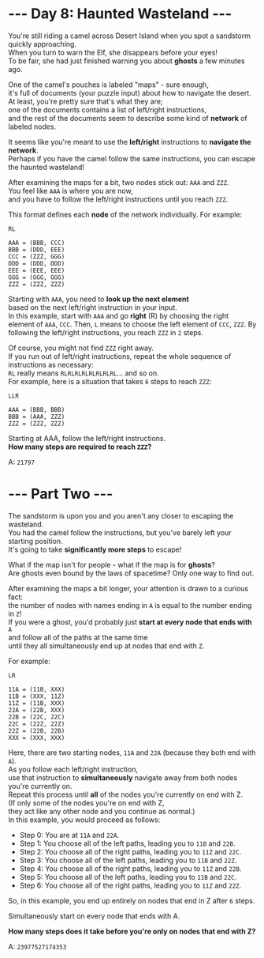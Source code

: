 # --- Day 8: Haunted Wasteland ---

You're still riding a camel across Desert Island when you spot a sandstorm quickly approaching.  
When you turn to warn the Elf, she disappears before your eyes!  
To be fair, she had just finished warning you about **ghosts** a few minutes ago.

One of the camel's pouches is labeled "maps" - sure enough,  
it's full of documents (your puzzle input) about how to navigate the desert.  
At least, you're pretty sure that's what they are;  
one of the documents contains a list of left/right instructions,  
and the rest of the documents seem to describe some kind of **network** of labeled nodes.

It seems like you're meant to use the **left/right** instructions to **navigate the network**.  
Perhaps if you have the camel follow the same instructions, you can escape the haunted wasteland!

After examining the maps for a bit, two nodes stick out: `AAA` and `ZZZ`.  
You feel like `AAA` is where you are now,  
and you have to follow the left/right instructions until you reach `ZZZ`.

This format defines each **node** of the network individually. For example:

```text
RL

AAA = (BBB, CCC)
BBB = (DDD, EEE)
CCC = (ZZZ, GGG)
DDD = (DDD, DDD)
EEE = (EEE, EEE)
GGG = (GGG, GGG)
ZZZ = (ZZZ, ZZZ)
```

Starting with `AAA`, you need to **look up the next element**  
based on the next left/right instruction in your input.  
In this example, start with `AAA` and go **right** (R) by choosing the right element of `AAA`, `CCC`.
Then, `L` means to choose the left element of `CCC`, `ZZZ`.
By following the left/right instructions, you reach `ZZZ` in `2` steps.

Of course, you might not find `ZZZ` right away.  
If you run out of left/right instructions, repeat the whole sequence of instructions as necessary:  
`RL` really means `RLRLRLRLRLRLRLRL`... and so on.  
For example, here is a situation that takes `6` steps to reach `ZZZ`:

```text
LLR

AAA = (BBB, BBB)
BBB = (AAA, ZZZ)
ZZZ = (ZZZ, ZZZ)
```

Starting at AAA, follow the left/right instructions.  
**How many steps are required to reach `ZZZ`?**

A: `21797`

# --- Part Two ---

The sandstorm is upon you and you aren't any closer to escaping the wasteland.  
You had the camel follow the instructions, but you've barely left your starting position.  
It's going to take **significantly more steps** to escape!

What if the map isn't for people - what if the map is for **ghosts**?  
Are ghosts even bound by the laws of spacetime? Only one way to find out.

After examining the maps a bit longer, your attention is drawn to a curious fact:  
the number of nodes with names ending in `A` is equal to the number ending in `Z`!  
If you were a ghost, you'd probably just **start at every node that ends with** `A`  
and follow all of the paths at the same time  
until they all simultaneously end up at nodes that end with `Z`.

For example:

```text
LR

11A = (11B, XXX)
11B = (XXX, 11Z)
11Z = (11B, XXX)
22A = (22B, XXX)
22B = (22C, 22C)
22C = (22Z, 22Z)
22Z = (22B, 22B)
XXX = (XXX, XXX)
```

Here, there are two starting nodes, `11A` and `22A` (because they both end with `A`).  
As you follow each left/right instruction,  
use that instruction to **simultaneously** navigate away from both nodes you're currently on.  
Repeat this process until **all** of the nodes you're currently on end with Z.  
(If only some of the nodes you're on end with Z,  
they act like any other node and you continue as normal.)  
In this example, you would proceed as follows:

- Step 0: You are at `11A` and `22A`.
- Step 1: You choose all of the left paths, leading you to `11B` and `22B`.
- Step 2: You choose all of the right paths, leading you to `11Z` and `22C`.
- Step 3: You choose all of the left paths, leading you to `11B` and `22Z`.
- Step 4: You choose all of the right paths, leading you to `11Z` and `22B`.
- Step 5: You choose all of the left paths, leading you to `11B` and `22C`.
- Step 6: You choose all of the right paths, leading you to `11Z` and `22Z`.

So, in this example, you end up entirely on nodes that end in Z after `6` steps.

Simultaneously start on every node that ends with A.

**How many steps does it take before you're only on nodes that end with Z?**

A: `23977527174353`
